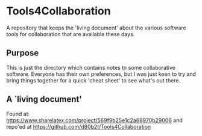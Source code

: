 # Tools4Collaboration
A repository that keeps the 'living document' about the various software tools for collaboration that are available these days. 


## Purpose
This is just the directory which contains notes to some collaborative
software. Everyone has their own preferences, but I was just keen to
try and bring things together for a quick 'cheat sheet' to
see what's out there. 


##  A `living document' 
Found at:
https://www.sharelatex.com/project/569f9b25e1c2a68970b29006
and repo'ed at
https://github.com/d80b2t/Tools4Collaboration


